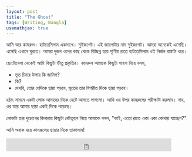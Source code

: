 ```yaml
---
layout: post
title: "The Ghost"
tags: [Writing, Bangla]
usemathjax: true
---
```


আমি আর কামরুল। হাটতেসিলাম একসাথে। সুইজগেট। এই জায়গাটার নাম সুইজগেট। আমরা অনেকেই এসেছি। এসেছি এখানে ঘুরতে। আমরা দুজন ওদের কাছ থেকে বিচ্ছিন্ন হয়ে পূর্ণিমা রাতে হাটতেসিলাম ওই নির্জন রাস্তাটা ধরে।

ছোটোবেলা থেকেই আমি কিছুটা ভীতু প্রকৃতির। কামরুল আমাকে কিছুটা সাহস দিয়ে বলল, 

- ভূত চিনার উপায় কি জানিস?
- কি?
- দেখবি, তোর যেদিকে ছায়া পড়বে, ভূতের তার বিপরীত দিকে ছায়া পড়বে।
  
হঠাৎ সামনে একটা লোক আমাদের দিকে হেটে আসতে লাগলো। আমি ওর উপর কামরুলের পরীক্ষাটা করলাম। নাহ, ওর আর আমার ছায়া একই দিকে পড়েছে।

লোকটা তার দুচোখের কিনারায় কিছুটা কৌতূহল নিয়ে আমাকে বলল, "ভাই, এতো রাতে একা একা কোথায় যাচ্ছেন?"

আমি অবাক হয়ে কামরুলের ছায়ার দিকে তাকালাম!

<iframe src="https://www.facebook.com/plugins/like.php?href=https%3A%2F%2Fshahjalalshohag.github.io%2Fkamrul%2F&width=450&layout=standard&action=like&size=small&share=true&height=35&appId" width="450" height="35" style="border:none;overflow:hidden" scrolling="no" frameborder="0" allowfullscreen="true" allow="autoplay; clipboard-write; encrypted-media; picture-in-picture; web-share"></iframe>

<div id="fb-root"></div>
<script async defer crossorigin="anonymous" src="https://connect.facebook.net/en_US/sdk.js#xfbml=1&version=v12.0" nonce="kJCYft2h"></script>

<div class="fb-comments" data-href="https://shahjalalshohag.github.io/kamrul/" data-width="" data-numposts="5"></div>